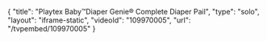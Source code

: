 {
    "title": "Playtex Baby&trade;Diaper Genie&reg; Complete Diaper Pail",
    "type": "solo",
    "layout": "iframe-static",
    "videoId": "109970005",
    "url": "\/tvpembed\/109970005"
}